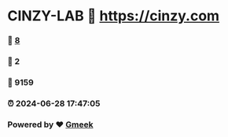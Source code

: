 # CINZY-LAB :link: https://cinzy.com 
### :page_facing_up: [8](https://cinzy.com/tag.html) 
### :speech_balloon: 2 
### :hibiscus: 9159 
### :alarm_clock: 2024-06-28 17:47:05 
### Powered by :heart: [Gmeek](https://github.com/Meekdai/Gmeek)
